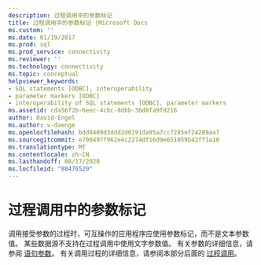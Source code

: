 ```yaml
---
description: 过程调用中的参数标记
title: 过程调用中的参数标记 |Microsoft Docs
ms.custom: ''
ms.date: 01/19/2017
ms.prod: sql
ms.prod_service: connectivity
ms.reviewer: ''
ms.technology: connectivity
ms.topic: conceptual
helpviewer_keywords:
- SQL statements [ODBC], interoperability
- parameter markers [ODBC]
- interoperability of SQL statements [ODBC], parameter markers
ms.assetid: cda56f2b-6eec-4cbc-8dbb-36d8fa9f9216
author: David-Engel
ms.author: v-daenge
ms.openlocfilehash: bdd8409d3ddd2d0191da95a7cc7285ef24289aa7
ms.sourcegitcommit: e700497f962e4c2274df16d9e651059b42ff1a10
ms.translationtype: MT
ms.contentlocale: zh-CN
ms.lasthandoff: 08/17/2020
ms.locfileid: "88476529"
---
```

# <a name="parameter-markers-in-procedure-calls"></a>过程调用中的参数标记
调用接受参数的过程时，可互操作的应用程序应使用参数标记，而不是文本参数值。 某些数据源不支持在过程调用中使用文字参数值。 有关参数的详细信息，请参阅 [语句参数](../../../odbc/reference/develop-app/statement-parameters.md)。 有关调用过程的详细信息，请参阅本部分后面的 [过程调用](../../../odbc/reference/develop-app/procedure-calls.md)。
